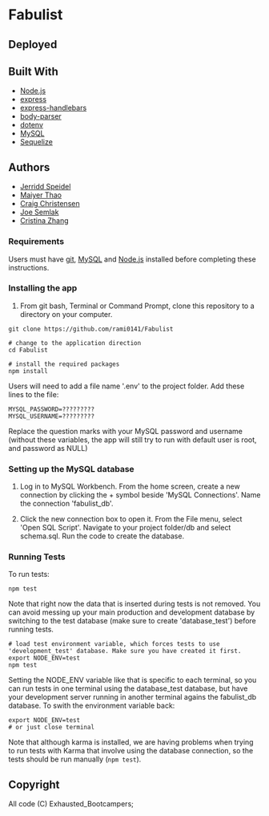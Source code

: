 # Fabulist


## Deployed


## Built With
  - [Node.js](https://nodejs.org/en/download/)
  - [express](https://www.npmjs.com/package/express)
  - [express-handlebars](https://www.npmjs.com/package/express-handlebars)
  - [body-parser](https://www.npmjs.com/package/express)
  - [dotenv](https://www.npmjs.com/package/dotenv)
  - [MySQL](https://www.mysql.com/downloads/)
  - [Sequelize](https://www.npmjs.com/package/sequelize)


## Authors

* [Jerridd Speidel](https://github.com/TowerGuy2909)
* [Maiyer Thao](https://github.com/jaethao)
* [Craig Christensen](https://github.com/ruffcorn33)
* [Joe Semlak](https://github.com/semlak)
* [Cristina Zhang](https://github.com/rami0141)



### **Requirements**
Users must have [git](https://git-scm.com/book/en/v2/Getting-Started-Installing-Git), [MySQL](https://www.mysql.com/downloads/) and [Node.js](https://nodejs.org/en/download/) installed before completing these instructions.

### **Installing the app**

1) From git bash, Terminal or Command Prompt, clone this repository to a directory on your computer.

```
git clone https://github.com/rami0141/Fabulist

# change to the application direction
cd Fabulist

# install the required packages
npm install

```


Users will need to add a file name '.env' to the project folder.
Add these lines to the file:

```
MYSQL_PASSWORD=?????????
MYSQL_USERNAME=?????????

```

Replace the question marks with your MySQL password and username (without these variables, the app will still try to run with default user is root, and password as NULL)


### **Setting up the MySQL database**

1) Log in to MySQL Workbench.  From the home screen, create a new connection by clicking the + symbol beside 'MySQL Connections'.  Name the connection 'fabulist_db'.

2) Click the new connection box to open it.  From the File menu, select 'Open SQL Script'.  Navigate to your project folder/db and select schema.sql.  Run the code to create the database.

<!-- 3) Click File/Open SQL Script again, navigate to the project/db folder and select seeds.sql.  Run the code in seeds.sql to populate the table with seed data. -->



### Running Tests
To run tests:
```
npm test
```

Note that right now the data that is inserted during tests is not removed. You can avoid messing up your main production and development database by switching to the test database (make sure to create 'database_test') before running tests.

```
# load test environment variable, which forces tests to use 'development_test' database. Make sure you have created it first.
export NODE_ENV=test
npm test
```

Setting the NODE_ENV variable like that is specific to each terminal, so you can run tests in one terminal using the database_test database, but have your development server running in another terminal agains the fabulist_db database. To swith the environment variable back:

```
export NODE_ENV=test
# or just close terminal
```


Note that although karma is installed, we are having problems when trying to run tests with Karma that involve using the database connection, so the tests should be run manually (```npm test```).


## Copyright

All code (C) Exhausted_Bootcampers;